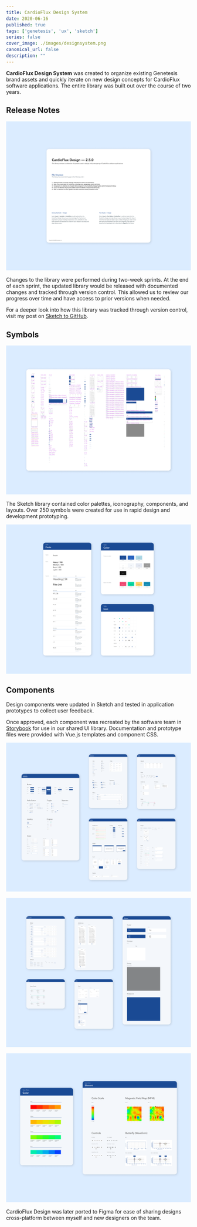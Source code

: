 ```yaml
---
title: CardioFlux Design System
date: 2020-06-16
published: true
tags: ['genetesis', 'ux', 'sketch']
series: false
cover_image: ./images/designsystem.png
canonical_url: false
description: ""
---
```


**CardioFlux Design System** was created to organize existing Genetesis brand assets and quickly iterate on new design concepts for CardioFlux software applications. The entire library was built out over the course of two years.

## Release Notes

![Image](./images/designsystem-00.png)

Changes to the library were performed during two-week sprints. At the end of each sprint, the updated library would be released with documented changes and tracked through version control. This allowed us to review our progress over time and have access to prior versions when needed.

For a deeper look into how this library was tracked through version control, visit my post on [Sketch to GitHub](/sketch-to-git-hub).

## Symbols

![Image](./images/designsystem-01.png)

The Sketch library contained color palettes, iconography, components, and layouts. Over 250 symbols were created for use in rapid design and development prototyping.

![Image](./images/designsystem-02.png)

## Components

Design components were updated in Sketch and tested in application prototypes to collect user feedback.

Once approved, each component was recreated by the software team in [Storybook](https://storybook.js.org/) for use in our shared UI library. Documentation and prototype files were provided with Vue.js templates and component CSS.

![Image](./images/designsystem-03.png)

![Image](./images/designsystem-04.png)

![Image](./images/designsystem-05.png)

CardioFlux Design was later ported to Figma for ease of sharing designs cross-platform between myself and new designers on the team.
